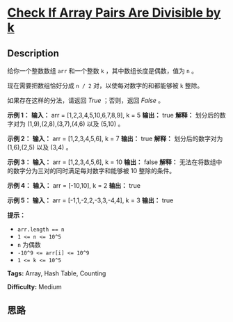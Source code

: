 # [Check If Array Pairs Are Divisible by k][title]

## Description

给你一个整数数组 `arr` 和一个整数 `k` ，其中数组长度是偶数，值为 `n` 。

现在需要把数组恰好分成 `n / 2` 对，以使每对数字的和都能够被 `k` 整除。

如果存在这样的分法，请返回 _True_ ；否则，返回 _False_ 。



**示例 1：**
            **输入：** arr = [1,2,3,4,5,10,6,7,8,9], k = 5    **输出：** true    **解释：** 划分后的数字对为 (1,9),(2,8),(3,7),(4,6) 以及 (5,10) 。    

**示例 2：**
            **输入：** arr = [1,2,3,4,5,6], k = 7    **输出：** true    **解释：** 划分后的数字对为 (1,6),(2,5) 以及 (3,4) 。    

**示例 3：**
            **输入：** arr = [1,2,3,4,5,6], k = 10    **输出：** false    **解释：** 无法在将数组中的数字分为三对的同时满足每对数字和能够被 10 整除的条件。    

**示例 4：**
            **输入：** arr = [-10,10], k = 2    **输出：** true    

**示例 5：**
            **输入：** arr = [-1,1,-2,2,-3,3,-4,4], k = 3    **输出：** true    



**提示：**

  * `arr.length == n`
  * `1 <= n <= 10^5`
  * `n` 为偶数
  * `-10^9 <= arr[i] <= 10^9`
  * `1 <= k <= 10^5`


**Tags:** Array, Hash Table, Counting

**Difficulty:** Medium

## 思路

[title]: https://leetcode-cn.com/problems/check-if-array-pairs-are-divisible-by-k
